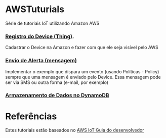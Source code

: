 # AWSTuturials
Série de tutoriais IoT utilizando Amazon AWS

### [Registro do Device (Thing)](https://github.com/FelipeNasci/AWSTutorials/tree/master/Registro%20do%20Device%20(Thing)).

Cadastrar o Device na Amazon e fazer com que ele seja visível pelo AWS

### [Envio de Alerta (mensagem)]()

Implementar o exemplo que dispara um evento (usando Políticas - Policy) sempre que uma mensagem é enviado pelo Device. Essa mensagem pode ser via SMS ou outra forma (e-mail, por exemplo)

### [Armazenamento de Dados no DynamoDB](https://github.com/FelipeNasci/AWSTutorials/tree/master/DynamoDB#armazenamento-de-dados-no-dynamodb)

# Referências

Estes tutoriais estão baseados no [AWS IoT Guia do desenvolvedor](https://docs.aws.amazon.com/pt_br/iot/latest/developerguide/register-device.html)
